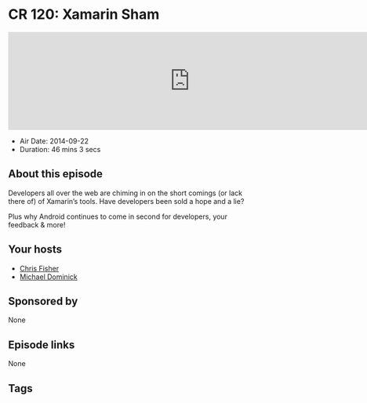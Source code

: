 # CR 120: Xamarin Sham

<iframe src="https://player.fireside.fm/v2/MLf2ZzhC+SC0TSpjO?theme=dark" width="740" height="200" frameborder="0" scrolling="no"></iframe>

* Air Date: 2014-09-22
* Duration: 46 mins 3 secs

## About this episode

Developers all over the web are chiming in on the short comings (or lack there of) of Xamarin’s tools. Have developers been sold a hope and a lie?

Plus why Android continues to come in second for developers, your feedback & more!

## Your hosts
* [Chris Fisher](https://coder.show/hosts/chrislas)
* [Michael Dominick](https://coder.show/hosts/michael)

## Sponsored by

None



## Episode links

None



## Tags

